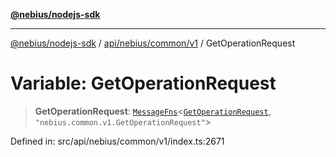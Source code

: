 [**@nebius/nodejs-sdk**](../../../../../README.md)

***

[@nebius/nodejs-sdk](../../../../../README.md) / [api/nebius/common/v1](../README.md) / GetOperationRequest

# Variable: GetOperationRequest

> **GetOperationRequest**: [`MessageFns`](../../../../../runtime/protos/core/interfaces/MessageFns.md)\<[`GetOperationRequest`](../interfaces/GetOperationRequest.md), `"nebius.common.v1.GetOperationRequest"`\>

Defined in: src/api/nebius/common/v1/index.ts:2671
